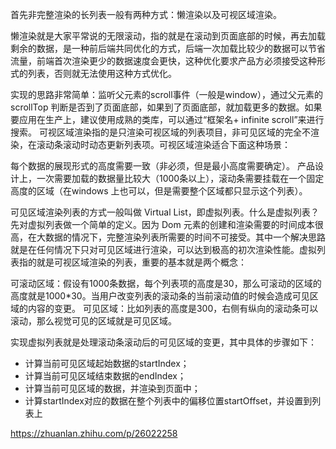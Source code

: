 首先非完整渲染的长列表一般有两种方式：懒渲染以及可视区域渲染。

懒渲染就是大家平常说的无限滚动，指的就是在滚动到页面底部的时候，再去加载剩余的数据，是一种前后端共同优化的方式，后端一次加载比较少的数据可以节省流量，前端首次渲染更少的数据速度会更快，这种优化要求产品方必须接受这种形式的列表，否则就无法使用这种方式优化。

实现的思路非常简单：监听父元素的scroll事件（一般是window），通过父元素的 scrollTop 判断是否到了页面底部，如果到了页面底部，就加载更多的数据。如果要应用在生产上，建议使用成熟的类库，可以通过“框架名+ infinite scroll”来进行搜索。
可视区域渲染指的是只渲染可视区域的列表项目，非可见区域的完全不渲染，在滚动条滚动时动态更新列表项。可视区域渲染适合下面这种场景：

每个数据的展现形式的高度需要一致（非必须，但是最小高度需要确定）。
产品设计上，一次需要加载的数据量比较大（1000条以上），滚动条需要挂载在一个固定高度的区域（在windows 上也可以，但是需要整个区域都只显示这个列表）。

可见区域渲染列表的方式一般叫做 Virtual List，即虚拟列表。什么是虚拟列表？先对虚拟列表做一个简单的定义。因为 Dom 元素的创建和渲染需要的时间成本很高，在大数据的情况下，完整渲染列表所需要的时间不可接受。其中一个解决思路就是在任何情况下只对可见区域进行渲染，可以达到极高的初次渲染性能。虚拟列表指的就是可视区域渲染的列表，重要的基本就是两个概念：

可滚动区域：假设有1000条数据，每个列表项的高度是30，那么可滚动的区域的高度就是1000*30。当用户改变列表的滚动条的当前滚动值的时候会造成可见区域的内容的变更。
可见区域：比如列表的高度是300，右侧有纵向的滚动条可以滚动，那么视觉可见的区域就是可见区域。

实现虚拟列表就是处理滚动条滚动后的可见区域的变更，其中具体的步骤如下：

- 计算当前可见区域起始数据的startIndex；
- 计算当前可见区域结束数据的endIndex；
- 计算当前可见区域的数据，并渲染到页面中；
- 计算startIndex对应的数据在整个列表中的偏移位置startOffset，并设置到列表上


https://zhuanlan.zhihu.com/p/26022258
